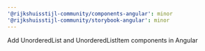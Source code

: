 ```yaml
---
'@rijkshuisstijl-community/components-angular': minor
'@rijkshuisstijl-community/storybook-angular': minor
---
```


Add UnorderedList and UnorderedListItem components in Angular
